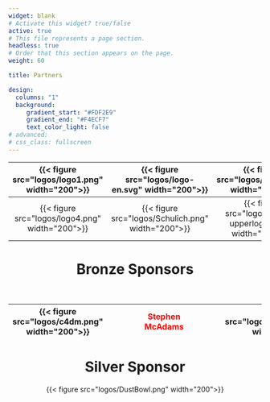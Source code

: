 ```yaml
---
widget: blank
# Activate this widget? true/false
active: true
# This file represents a page section.
headless: true
# Order that this section appears on the page.
weight: 60

title: Partners

design:
  columns: "1"
  background: 
     gradient_start: "#FDF2E9"
     gradient_end: "#F4ECF7"
     text_color_light: false
# advanced:
# css_class: fullscreen
---
```

<div align="center">
  
| {{< figure src="logos/logo1.png" width="200">}} | {{< figure src="logos/logo-en.svg" width="200">}} | {{< figure src="logos/logo5.png" width="200">}} | {{< figure src="logos/qmul.png" width="200">}} | {{< figure src="logos/logo3b.png" width="130">}} |
| :---: | :---: | :---: | :---: | :---: |
| {{< figure src="logos/logo4.png" width="200">}} | {{< figure src="logos/Schulich.png" width="200">}} | {{< figure src="logos/seikilo-upperlogo2.png" width="200">}} | {{< figure src="logos/Gerovassiliou.png" width="200">}} | {{< figure src="logos/thesstour2.png" width="130">}} | 


# Bronze Sponsors

<br>

| {{< figure src="logos/c4dm.png" width="200">}} | <div style="width:50px"></div> | <div style="color:red">Stephen McAdams</div> | <div style="width:50px"></div> | {{< figure src="logos/logo_makios.png" width="200">}} | <div style="width:50px"></div> | {{< figure src="logos/logo3b.png" width="130">}} |
| :---: | :---: | :---: | :---: | :---: | :---: | :---: |


# Silver Sponsor

{{< figure src="logos/DustBowl.png" width="200">}}
<br/>
  
</div>
